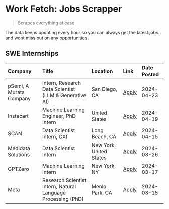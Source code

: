 # Work Fetch: Jobs Scrapper
> Scrapes everything at ease

The data keeps updating every hour so you can always get the latest jobs and wont miss out on any opportunities.

## SWE Internships
<!--START_SECTION:workfetch-->
| Company                 | Title                                                        | Location                | Link                                                                                                                                                                                                                                                                         | Date Posted   |
|:------------------------|:-------------------------------------------------------------|:------------------------|:-----------------------------------------------------------------------------------------------------------------------------------------------------------------------------------------------------------------------------------------------------------------------------|:--------------|
| pSemi, A Murata Company | Intern, Research Data Scientist (LLM & Generative AI)        | San Diego, CA           | [Apply](https://www.linkedin.com/jobs/view/intern-research-data-scientist-llm-generative-ai-at-psemi-a-murata-company-3887074168?position=5&pageNum=0&refId=Pkk5tgxoh4tZW7MrU%2FYyaA%3D%3D&trackingId=cZVH7572kL80p2u4Mz7Hng%3D%3D&trk=public_jobs_jserp-result_search-card) | 2024-04-23    |
| Instacart               | Machine Learning Engineer, PhD Intern                        | United States           | [Apply](https://www.linkedin.com/jobs/view/machine-learning-engineer-phd-intern-at-instacart-3901991739?position=2&pageNum=0&refId=Pkk5tgxoh4tZW7MrU%2FYyaA%3D%3D&trackingId=PYBclPc%2B%2B5pBMPVVBdkQSQ%3D%3D&trk=public_jobs_jserp-result_search-card)                      | 2024-04-19    |
| SCAN                    | Data Scientist Intern, CXI                                   | Long Beach, CA          | [Apply](https://www.linkedin.com/jobs/view/data-scientist-intern-cxi-at-scan-3899690492?position=9&pageNum=0&refId=Pkk5tgxoh4tZW7MrU%2FYyaA%3D%3D&trackingId=%2FNEzmmLUm1Hnlnghs%2Bwx8w%3D%3D&trk=public_jobs_jserp-result_search-card)                                      | 2024-04-15    |
| Medidata Solutions      | Data Scientist Intern                                        | New York, United States | [Apply](https://www.linkedin.com/jobs/view/data-scientist-intern-at-medidata-solutions-3810253704?position=3&pageNum=0&refId=Pkk5tgxoh4tZW7MrU%2FYyaA%3D%3D&trackingId=sRWDVagRu0QLNI8zMEOSLQ%3D%3D&trk=public_jobs_jserp-result_search-card)                                | 2024-03-26    |
| GPTZero                 | Machine Learning Intern                                      | New York, NY            | [Apply](https://www.linkedin.com/jobs/view/machine-learning-intern-at-gptzero-3860723963?position=8&pageNum=0&refId=Pkk5tgxoh4tZW7MrU%2FYyaA%3D%3D&trackingId=Sdorl4oe4JwoF3hlrTKW5Q%3D%3D&trk=public_jobs_jserp-result_search-card)                                         | 2024-03-17    |
| Meta                    | Research Scientist Intern, Natural Language Processing (PhD) | Menlo Park, CA          | [Apply](https://www.linkedin.com/jobs/view/research-scientist-intern-natural-language-processing-phd-at-meta-3858718375?position=10&pageNum=0&refId=Pkk5tgxoh4tZW7MrU%2FYyaA%3D%3D&trackingId=rPUoqJJL7iIrvzxUrs7vHw%3D%3D&trk=public_jobs_jserp-result_search-card)         | 2024-03-15    |
<!--END_SECTION:workfetch-->
